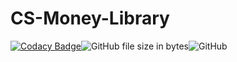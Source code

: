 # CS-Money-Library

[![Codacy Badge](https://api.codacy.com/project/badge/Grade/e16fc7c3bc8e40f0ba1cb47f18d571df)](https://app.codacy.com/gh/Rm1xs/CS-Money-Library?utm_source=github.com&utm_medium=referral&utm_content=Rm1xs/CS-Money-Library&utm_campaign=Badge_Grade)<img alt="GitHub file size in bytes" src="https://img.shields.io/github/size/Rm1xs/CS-Money-Library/CS-Money/Items.cs"><img alt="GitHub" src="https://img.shields.io/github/license/Rm1xs/CS-Money-Library">

